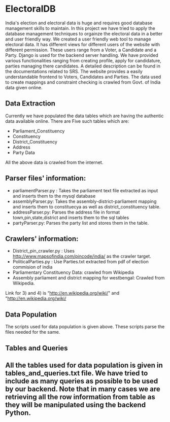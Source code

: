 # ElectoralDB
India's election and electoral data is huge and requires good database management skills to maintain. In this project we have tried to apply the database management techniques to orgainze the electoral data in a better and user friendly way. We created a user friendly web tool to manage electoral data. It has different views for different users of the website with different permission. These users range from a Voter, a Candidate and a Party. Django is used for the backend server handling. We have provided various functionalities ranging from creating profile, apply for candidature, parties managing there candidates.
A detailed description can be found in the documentations related to SRS. The website provides a easily understandable frontend to Voters, Candidates and Parties. The data used to create mappings and constraint checking is crawled from Govt. of India data given online.

## Data Extraction
Currently we have populated the data tables which are having the authentic data available online. There are Five such tables which are:
* Parliament_Constituency
* Constituency
* District_Constituency
* Address
* Party Data

All the above data is crawled from the internet.

## Parser files' information:
* parliamentParser.py : Takes the parliament text file extracted as input and inserts them to the mysql database
* assemblyParser.py: Takes the assembly-district-parliament mapping and inserts them to constituecya as well as district_constituency table.
* addressParser.py: Parses the address file in format town,pin,state,district and inserts them to the sql tables
* partyParser.py: Parses the party list and stores them in the table.

## Crawlers' information:
* District_pin_crawler.py : Uses http://www.mapsofindia.com/pincode/india/ as the crawler target.
* PoliticalParties.py : Use Parties.txt extracted from pdf of election commision of india
* Parliamentary Constituency Data: crawled from Wikipedia
* Assembly parliament and district mapping for westbengal: Crawled from Wikipedia.

Link for 3) and 4) is “http://en.wikipedia.org/wiki/" and "http://en.wikipedia.org/wiki/

## Data Population
The scripts used for data population is given above. These scripts parse the files needed for the same.

## Tables and Queries
All the tables used for data population is given in tables_and_queries.txt file. We have tried to include as many queries as possible to be used by our backend. Note that in many cases we are retrieving all the row information from table as they will be manipulated using the backend Python.
-
